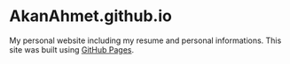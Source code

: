 # AkanAhmet.github.io
My personal website including my resume and personal informations.
This site was built using [GitHub Pages](https://pages.github.com/).
